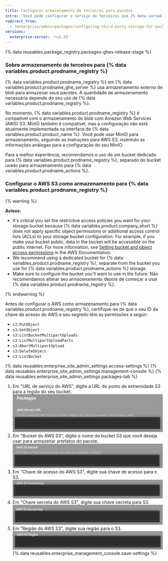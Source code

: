 ```yaml
---
title: Configurar armazenamento de terceiros para pacotes
intro: 'Você pode configurar o serviço de terceiros que {% data variables.product.prodname_registry %} usa para armazenar os pacotes da sua empresa.'
redirect_from:
  - /enterprise/admin/packages/configuring-third-party-storage-for-packages
versions:
  enterprise-server: '>=2.22'
---
```


{% data reusables.package_registry.packages-ghes-release-stage %}

### Sobre armazenamento de terceiros para {% data variables.product.prodname_registry %}

{% data variables.product.prodname_registry %} em {% data variables.product.prodname_ghe_server %} usa armazenamento externo de blob para armazenar seus pacotes. A quantidade de armazenamento necessária depende do seu uso de {% data variables.product.prodname_registry %}.

No momento, {% data variables.product.prodname_registry %} é compatível com o armazenamento do blob com Amazon Web Services (AWS) S3. MinIO também é compatível, mas a configuração não está atualmente implementada na interface de {% data variables.product.product_name %}. Você pode usar MinIO para armazenamento, seguindo as instruções para AWS S3, inserindo as informações análogas para a configuração do seu MinIO.

Para a melhor experiência, recomendamos o uso de um bucket dedicado para {% data variables.product.prodname_registry %}, separado do bucket usado para armazenamento para {% data variables.product.prodname_actions %}.

### Configurar o AWS S3 como armazenamento para {% data variables.product.prodname_registry %}

{% warning %}

**Avisos:**
- It's critical you set the restrictive access policies you want for your storage bucket because {% data variables.product.company_short %} does not apply specific object permissions or additional access control lists (ACLs) to your storage bucket configuration. For example, if you make your bucket public, data in the bucket will be accessible on the public internet. For more information, see [Setting bucket and object access permissions](https://docs.aws.amazon.com/AmazonS3/latest/user-guide/set-permissions.html) in the AWS Documentation.
- We recommend using a dedicated bucket for {% data variables.product.prodname_registry %}, separate from the bucket you use for {% data variables.product.prodname_actions %} storage.
- Make sure to configure the bucket you'll want to use in the future. Não recomendamos alterar seu armazenamento depois de começar a usar {% data variables.product.prodname_registry %}.

{% endwarning %}

Antes de configurar o AWS como armazenamento para {% data variables.product.prodname_registry %}, certifique-se de que o seu ID da chave de acesso do AWS e seu segredo têm as permissões a seguir:
  - `s3:PutObject`
  - `s3:GetObject`
  - `s3:ListBucketMultipartUploads`
  - `s3:ListMultipartUploadParts`
  - `s3:AbortMultipartUpload`
  - `s3:DeleteObject`
  - `s3:ListBucket`

{% data reusables.enterprise_site_admin_settings.access-settings %}
{% data reusables.enterprise_site_admin_settings.management-console %}
{% data reusables.enterprise_site_admin_settings.packages-tab %}
1. Em "URL de serviço do AWS", digite a URL do ponto de extremidade S3 para a região do seu bucket. ![Campo da URL do Serviço do AWS](/assets/images/enterprise/site-admin-settings/storage-service-url.png)
1. Em "Bucket do AWS S3", digite o nome do bucket S3 que você deseja usar para armazenar artefatos do pacote. ![Campo de Bucket para AWS S3](/assets/images/enterprise/site-admin-settings/aws-s3-bucket.png)
1. Em "Chave de acesso do AWS S3", digite sua chave de acesso para o S3. ![Campo Chave de acesso do AWS S3](/assets/images/enterprise/site-admin-settings/aws-s3-access-key.png)
1. Em "Chave secreta do AWS S3", digite sua chave secreta para S3. ![Campo Chave Secreta do AWS S3](/assets/images/enterprise/site-admin-settings/aws-s3-secret-key.png)
1. Em "Região do AWS S3", digite sua região para o S3. ![Campo Região do AWS S3](/assets/images/enterprise/site-admin-settings/aws-s3-region.png)
{% data reusables.enterprise_management_console.save-settings %}
